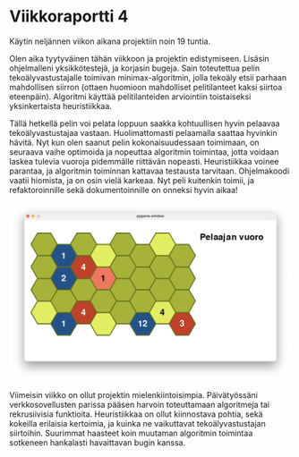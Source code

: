 # Viikkoraportti 4

Käytin neljännen viikon aikana projektiin noin 19 tuntia.

Olen aika tyytyväinen tähän viikkoon ja projektin edistymiseen. Lisäsin ohjelmalleni yksikkötestejä, ja korjasin bugeja. Sain toteutettua pelin tekoälyvastustajalle toimivan minimax-algoritmin, jolla tekoäly etsii parhaan mahdollisen siirron (ottaen huomioon mahdolliset pelitilanteet kaksi siirtoa eteenpäin). Algoritmi käyttää pelitilanteiden arviointiin toistaiseksi yksinkertaista heuristiikkaa.

Tällä hetkellä pelin voi pelata loppuun saakka kohtuullisen hyvin pelaavaa tekoälyvastustajaa vastaan. Huolimattomasti pelaamalla saattaa hyvinkin hävitä. Nyt kun olen saanut pelin kokonaisuudessaan toimimaan, on seuraava vaihe optimoida ja nopeuttaa algoritmin toimintaa, jotta voidaan laskea tulevia vuoroja pidemmälle riittävän nopeasti. Heuristiikkaa voinee parantaa, ja algoritmin toiminnan kattavaa testausta tarvitaan. Ohjelmakoodi vaatii hiomista, ja on osin vielä karkeaa. Nyt peli kuitenkin toimii, ja refaktoroinnille sekä dokumentoinnille on onneksi hyvin aikaa!

![Kuva sovelluksesta viikon 4 päättyessä](/dokumentaatio/kuvat/viikko_4.png "Kuva sovelluksesta viikon 4 päättyessä")

Viimeisin viikko on ollut projektin mielenkiintoisimpia. Päivätyössäni verkkosovellusten parissa pääsen harvoin toteuttamaan algoritmeja tai rekrusiivisia funktioita. Heuristiikkaa on ollut kiinnostava pohtia, sekä kokeilla erilaisia kertoimia, ja kuinka ne vaikuttavat tekoälyvastustajan siirtoihin. Suurimmat haasteet koin muutaman algoritmin toimintaa sotkeneen hankalasti havaittavan bugin kanssa.
